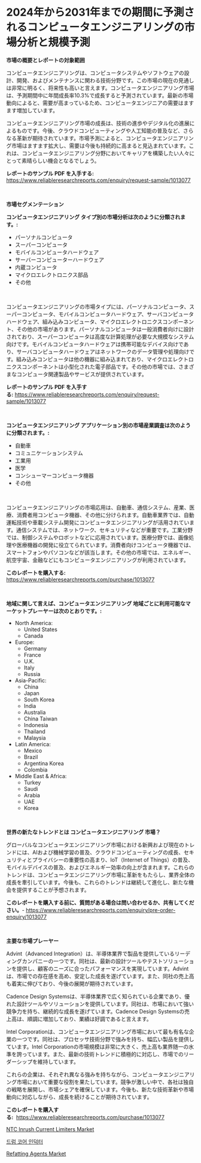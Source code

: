 <p><h1>2024年から2031年までの期間に予測されるコンピュータエンジニアリングの市場分析と規模予測</h1></p><p><strong>市場の概要とレポートの対象範囲</strong></p>
<p><p>コンピュータエンジニアリングは、コンピュータシステムやソフトウェアの設計、開発、およびメンテナンスに関わる技術分野です。この市場の現在の見通しは非常に明るく、将来性も高いと言えます。コンピュータエンジニアリング市場は、予測期間中に年間成長率10.3%で成長すると予測されています。最新の市場動向によると、需要が高まっているため、コンピュータエンジニアの需要はますます増加しています。</p><p>コンピュータエンジニアリング市場の成長は、技術の進歩やデジタル化の進展によるものです。今後、クラウドコンピューティングや人工知能の普及など、さらなる革新が期待されています。市場予測によると、コンピュータエンジニアリング市場はますます拡大し、需要は今後も持続的に高まると見込まれています。これは、コンピュータエンジニアリング分野においてキャリアを構築したい人々にとって素晴らしい機会となるでしょう。</p></p>
<p><strong>レポートのサンプル PDF を入手する:</strong> <a href="https://www.reliableresearchreports.com/enquiry/request-sample/1013077">https://www.reliableresearchreports.com/enquiry/request-sample/1013077</a></p>
<p>&nbsp;</p>
<p><strong>市場セグメンテーション</strong></p>
<p><strong>コンピュータエンジニアリング タイプ別の市場分析は次のように分類されます。:</strong></p>
<p><ul><li>パーソナルコンピュータ</li><li>スーパーコンピュータ</li><li>モバイルコンピュータハードウェア</li><li>サーバーコンピューターハードウェア</li><li>内蔵コンピュータ</li><li>マイクロエレクトロニクス部品</li><li>その他</li></ul></p>
<p>&nbsp;</p>
<p><p>コンピュータエンジニアリングの市場タイプには、パーソナルコンピュータ、スーパーコンピュータ、モバイルコンピュータハードウェア、サーバコンピュータハードウェア、組み込みコンピュータ、マイクロエレクトロニクスコンポーネント、その他の市場があります。パーソナルコンピュータは一般消費者向けに設計されており、スーパーコンピュータは高度な計算処理が必要な大規模なシステム向けです。モバイルコンピュータハードウェアは携帯可能なデバイス向けであり、サーバコンピュータハードウェアはネットワークのデータ管理や処理向けです。組み込みコンピュータは他の機器に組み込まれており、マイクロエレクトロニクスコンポーネントは小型化された電子部品です。その他の市場では、さまざまなコンピュータ関連製品やサービスが提供されています。</p></p>
<p><strong>レポートのサンプル PDF を入手する:</strong>&nbsp;<a href="https://www.reliableresearchreports.com/enquiry/request-sample/1013077">https://www.reliableresearchreports.com/enquiry/request-sample/1013077</a></p>
<p>&nbsp;</p>
<p><strong> コンピュータエンジニアリング アプリケーション別の市場産業調査は次のように分類されます。:</strong></p>
<p><ul><li>自動車</li><li>コミュニケーションシステム</li><li>工業用</li><li>医学</li><li>コンシューマーコンピュータ機器</li><li>その他</li></ul></p>
<p>&nbsp;</p>
<p><p>コンピュータエンジニアリングの市場応用は、自動車、通信システム、産業、医療、消費者用コンピュータ機器、その他に分けられます。自動車業界では、自動運転技術や車載システム開発にコンピュータエンジニアリングが活用されています。通信システムでは、ネットワーク、セキュリティなどが重要です。工業分野では、制御システムやロボットなどに応用されています。医療分野では、画像処理や医療機器の開発に役立てられています。消費者向けコンピュータ機器では、スマートフォンやパソコンなどが該当します。その他の市場では、エネルギー、航空宇宙、金融などにもコンピュータエンジニアリングが利用されています。</p></p>
<p><strong>このレポートを購入する:</strong>&nbsp; <a href="https://www.reliableresearchreports.com/purchase/1013077">https://www.reliableresearchreports.com/purchase/1013077</a></p>
<p>&nbsp;</p>
<p><strong>地域に関して言えば、コンピュータエンジニアリング 地域ごとに利用可能なマーケットプレーヤーは次のとおりです。:</strong></p>
<p><ul>
    <li>
        North America:
        <ul>
            <li>United States</li>
            <li>Canada</li>
        </ul>
    </li>
    <li>
        Europe:
        <ul>
            <li>Germany</li>
            <li>France</li>
            <li>U.K.</li>
            <li>Italy</li>
            <li>Russia</li>
        </ul>
    </li>
    <li>
        Asia-Pacific:
        <ul>
            <li>China</li>
            <li>Japan</li>
            <li>South Korea</li>
            <li>India</li>
            <li>Australia</li>
            <li>China Taiwan</li>
            <li>Indonesia</li>
            <li>Thailand</li>
            <li>Malaysia</li>
        </ul>
    </li>
    <li>
        Latin America:
        <ul>
            <li>Mexico</li>
            <li>Brazil</li>
            <li>Argentina Korea</li>
            <li>Colombia</li>
        </ul>
    </li>
    <li>
        Middle East & Africa:
        <ul>
            <li>Turkey</li>
            <li>Saudi</li>
            <li>Arabia</li>
            <li>UAE</li>
            <li>Korea</li>
        </ul>
    </li>
    </ul></p>
<p>&nbsp;</p>
<p><strong>世界の新たなトレンドとは コンピュータエンジニアリング 市場？</strong></p>
<p><p>グローバルなコンピュータエンジニアリング市場における新興および現在のトレンドには、AIおよび機械学習の普及、クラウドコンピューティングの成長、セキュリティとプライバシーの重要性の高まり、IoT（Internet of Things）の普及、モバイルデバイスの普及、およびエネルギー効率の向上が含まれます。これらのトレンドは、コンピュータエンジニアリング市場に革新をもたらし、業界全体の成長を牽引しています。今後も、これらのトレンドは継続して進化し、新たな機会を提供することが予想されます。</p></p>
<p><strong>このレポートを購入する前に、質問がある場合は問い合わせるか、共有してください。</strong>- <a href="https://www.reliableresearchreports.com/enquiry/pre-order-enquiry/1013077">https://www.reliableresearchreports.com/enquiry/pre-order-enquiry/1013077</a></p>
<p>&nbsp;</p>
<p><strong>主要な市場プレーヤー</strong></p>
<p><p>Advint（Advanced Integration）は、半導体業界で製品を提供しているリーディングカンパニーの一つです。同社は、最新の設計ツールやテストソリューションを提供し、顧客のニーズに合ったパフォーマンスを実現しています。Advintは、市場での存在感を高め、安定した成長を遂げています。また、同社の売上高も着実に伸びており、今後の展開が期待されています。</p><p>Cadence Design Systemsは、半導体業界で広く知られている企業であり、優れた設計ツールやソリューションを提供しています。同社は、市場において強い競争力を持ち、継続的な成長を遂げています。Cadence Design Systemsの売上高は、順調に増加しており、業績は好調であると言えます。</p><p>Intel Corporationは、コンピュータエンジニアリング市場において最も有名な企業の一つです。同社は、プロセッサ技術分野で強みを持ち、幅広い製品を提供しています。Intel Corporationの市場規模は非常に大きく、売上高も業界随一の水準を誇っています。また、最新の技術トレンドに積極的に対応し、市場でのリーダーシップを維持しています。</p><p>これらの企業は、それぞれ異なる強みを持ちながら、コンピュータエンジニアリング市場において重要な役割を果たしています。競争が激しい中で、各社は独自の戦略を展開し、市場シェアを確保しています。今後も、新たな技術革新や市場動向に対応しながら、成長を続けることが期待されています。</p></p>
<p><strong>このレポートを購入する:</strong>&nbsp;&nbsp;<a href="https://www.reliableresearchreports.com/purchase/1013077">https://www.reliableresearchreports.com/purchase/1013077</a></p>
<p><p><a href="https://github.com/kathiaseamanalvaradovlprc2h/Market-Research-Report-List-1/blob/main/ntc-inrush-current-limiters-market.md">NTC Inrush Current Limiters Market</a></p><p><a href="https://github.com/royErdmtyan906778/Market-Research-Report-List-1/blob/main/150113910622.md">드럼 코어 인덕터</a></p><p><a href="https://zircon-bluebell-299.notion.site/Refatting-Agents-Market-Research-Report-Provides-thorough-Industry-Overview-which-offers-an-In-Dept-0ae34164f3b64e1ab922acd852adfe82">Refatting Agents Market</a></p></p>